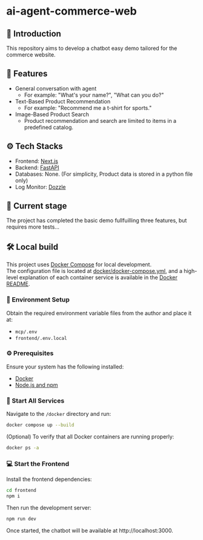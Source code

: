 # ai-agent-commerce-web

## 📝 Introduction

This repository aims to develop a chatbot easy demo tailored for the commerce website.

## 🌟 Features
- General conversation with agent
    - For example: "What's your name?", "What can you do?"
- Text-Based Product Recommendation
    - For example: "Recommend me a t-shirt for sports."
- Image-Based Product Search
    - Product recommendation and search are limited to items in a predefined catalog.

## ⚙️ Tech Stacks
* Frontend: [Next.js](https://nextjs.org/)
* Backend: [FastAPI](https://fastapi.tiangolo.com/)
* Databases: None. (For simplicity, Product data is stored in a python file only)
* Log Monitor: [Dozzle](https://dozzle.dev/)

## 🚧 Current stage

The project has completed the basic demo fullfuilling three features, but requires more tests...

## 🛠️ Local build

This project uses [Docker Compose](https://docs.docker.com/compose/) for local development.  
The configuration file is located at [docker/docker-compose.yml](docker/docker-compose.yml), and a high-level explanation of each container service is available in the [Docker README](docker/README.md).

### 🔐 Environment Setup

Obtain the required environment variable files from the author and place it at:

- `mcp/.env`
- `frontend/.env.local`

### ⚙️ Prerequisites

Ensure your system has the following installed:

- [Docker](https://docs.docker.com/engine/install/)
- [Node.js and npm](https://nodejs.org/en/download)

### 🚀 Start All Services

Navigate to the `/docker` directory and run:

```bash
docker compose up --build
```

(Optional) To verify that all Docker containers are running properly:
```bash
docker ps -a
```

### 💻 Start the Frontend
Install the frontend dependencies:

```bash
cd frontend
npm i
```

Then run the development server:

```bash
npm run dev
```

Once started, the chatbot will be available at http://localhost:3000.
